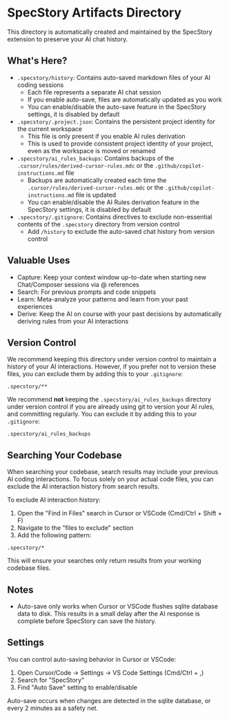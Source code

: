 # SpecStory Artifacts Directory

This directory is automatically created and maintained by the SpecStory extension to preserve your AI chat history.

## What's Here?

- `.specstory/history`: Contains auto-saved markdown files of your AI coding sessions
  - Each file represents a separate AI chat session
  - If you enable auto-save, files are automatically updated as you work
  - You can enable/disable the auto-save feature in the SpecStory settings, it is disabled by default
- `.specstory/.project.json`: Contains the persistent project identity for the current workspace
  - This file is only present if you enable AI rules derivation
  - This is used to provide consistent project identity of your project, even as the workspace is moved or renamed
- `.specstory/ai_rules_backups`: Contains backups of the `.cursor/rules/derived-cursor-rules.mdc` or the `.github/copilot-instructions.md` file
  - Backups are automatically created each time the `.cursor/rules/derived-cursor-rules.mdc` or the `.github/copilot-instructions.md` file is updated
  - You can enable/disable the AI Rules derivation feature in the SpecStory settings, it is disabled by default
- `.specstory/.gitignore`: Contains directives to exclude non-essential contents of the `.specstory` directory from version control
  - Add `/history` to exclude the auto-saved chat history from version control

## Valuable Uses

- Capture: Keep your context window up-to-date when starting new Chat/Composer sessions via @ references
- Search: For previous prompts and code snippets
- Learn: Meta-analyze your patterns and learn from your past experiences
- Derive: Keep the AI on course with your past decisions by automatically deriving rules from your AI interactions

## Version Control

We recommend keeping this directory under version control to maintain a history of your AI interactions. However, if you prefer not to version these files, you can exclude them by adding this to your `.gitignore`:

```
.specstory/**
```

We recommend **not** keeping the `.specstory/ai_rules_backups` directory under version control if you are already using git to version your AI rules, and committing regularly. You can exclude it by adding this to your `.gitignore`:

```
.specstory/ai_rules_backups
```

## Searching Your Codebase

When searching your codebase, search results may include your previous AI coding interactions. To focus solely on your actual code files, you can exclude the AI interaction history from search results.

To exclude AI interaction history:

1. Open the "Find in Files" search in Cursor or VSCode (Cmd/Ctrl + Shift + F)
2. Navigate to the "files to exclude" section
3. Add the following pattern:

```
.specstory/*
```

This will ensure your searches only return results from your working codebase files.

## Notes

- Auto-save only works when Cursor or VSCode flushes sqlite database data to disk. This results in a small delay after the AI response is complete before SpecStory can save the history.

## Settings

You can control auto-saving behavior in Cursor or VSCode:

1. Open Cursor/Code → Settings → VS Code Settings (Cmd/Ctrl + ,)
2. Search for "SpecStory"
3. Find "Auto Save" setting to enable/disable

Auto-save occurs when changes are detected in the sqlite database, or every 2 minutes as a safety net.
